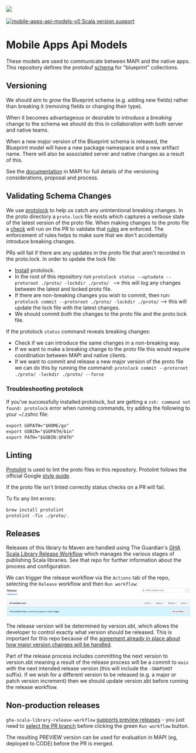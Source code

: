 <img src="https://img.shields.io/github/v/release/guardian/mobile-apps-api-models?label=schema%20version">

[![mobile-apps-api-models-v0 Scala version support](https://index.scala-lang.org/guardian/mobile-apps-api-models/mobile-apps-api-models-v0/latest-by-scala-version.svg?platform=jvm)](https://index.scala-lang.org/guardian/mobile-apps-api-models/mobile-apps-api-models-v0)


# Mobile Apps Api Models

These models are used to communicate between MAPI and the native apps.
This repository defines the protobuf [schema](./proto/collection.proto) for "blueprint" collections.

## Versioning

We should aim to _grow_ the Blueprint schema (e.g. adding new fields) rather than breaking it (removing fields or 
changing their type).

When it becomes advantageous or desirable to introduce a _breaking_ change to the schema we should do this in 
collaboration with both server and native teams.

When a new major version of the Blueprint schema is released, the Blueprint model will have a new package namespace and
a new artifact name. There will also be associated server and native changes as a result of this.

See the [documentation](https://github.com/guardian/mobile-apps-api/tree/main/doc/versioning-of-blueprint-endpoints.md) in MAPI for full details of the versioning considerations, proposal and process.

## Validating Schema Changes

We use [protolock](https://github.com/nilslice/protolock) to help us catch any unintentional breaking changes.
In the proto directory a `proto.lock` file exists which captures a verbose state of the latest version of the proto file.
When making changes to the proto file a [check](.github/workflows/version-compatibility.yml) will run on the PR to validate that [rules](https://github.com/nilslice/protolock) are enforced.
The enforcement of rules helps to make sure that we don't accidentally introduce breaking changes.

PRs will fail if there are any updates in the proto file that aren't recorded in the proto.lock. In order to update the lock file:
- [Install](https://github.com/nilslice/protolock#install) protolock.
- In the root of this repository run `protolock status --uptodate --protoroot ./proto/ -lockdir ./proto/ ` --> this will log any changes between the latest and locked proto file.
- If there are non-breaking changes you wish to commit, then run: `protolock commit --protoroot ./proto/ -lockdir ./proto/` --> this will update the lock file with the latest changes.
- We should commit _both_ the changes to the proto file and the proto.lock file.

If the protolock `status` command reveals breaking changes:
- Check if we can introduce the same changes in a non-breaking way.
- If we want to make a breaking change to the proto file this would require coordination between MAPI and native clients.
- If we want to commit and release a new major version of the proto file we can do this by running the command: `protolock commit --protoroot ./proto/ -lockdir ./proto/ --force`

### Troubleshooting protolock

If you've successfully installed protolock, but are getting a `zsh: command not found: protolock` error when running commands, try adding the following to your ~/.zshrc file:
```
export GOPATH="$HOME/go"
export GOBIN="$GOPATH/bin"
export PATH="$GOBIN:$PATH"
```

## Linting

[Protolint](https://github.com/yoheimuta/protolint) is used to lint the proto files in this repository.
Protolint follows the official Google [style guide](https://protobuf.dev/programming-guides/style/).

If the proto file isn't linted correctly status checks on a PR will fail.

To fix any lint errors:

```
brew install protolint
protolint -fix ./proto/.
```

## Releases

Releases of this library to Maven are handled using The Guardian's [GHA Scala Library Release Workflow](https://github.com/guardian/gha-scala-library-release-workflow)
which manages the various stages of publishing Scala libraries. See that repo for further information about the process
and configuration.

We can trigger the release workflow via the `Actions` tab of the repo, selecting the `Release` workflow and then `Run workflow`:
![How to trigger a release](./docs/images/workflow_dispatch.png)

The release version will be determined by version.sbt, which allows the developer to control exactly what version
should be released. This is important for this repo because of the [agreement already in place about how major version
changes will be handled](https://github.com/guardian/mobile-apps-api/blob/main/doc/versioning-of-blueprint-endpoints.md).

Part of the release process includes committing the next version to version.sbt meaning a result of the release process
will be a commit to `main` with the next intended release version (this will include the `-SNAPSHOT` suffix). If we wish
for a different version to be released (e.g. a major or patch version increment) then we should update version.sbt before
running the release workflow.

## Non-production releases

`gha-scala-library-release-workflow` [supports preview releases](https://github.com/guardian/gha-scala-library-release-workflow/pull/19) -
you just need to [select the PR branch](https://github.com/guardian/gha-scala-library-release-workflow/blob/main/docs/making-a-release.md#choose-release-type)
before clicking the green `Run workflow` button.

The resulting PREVIEW version can be used for evaluation in MAPI (eg, deployed to CODE) before the PR is merged.
